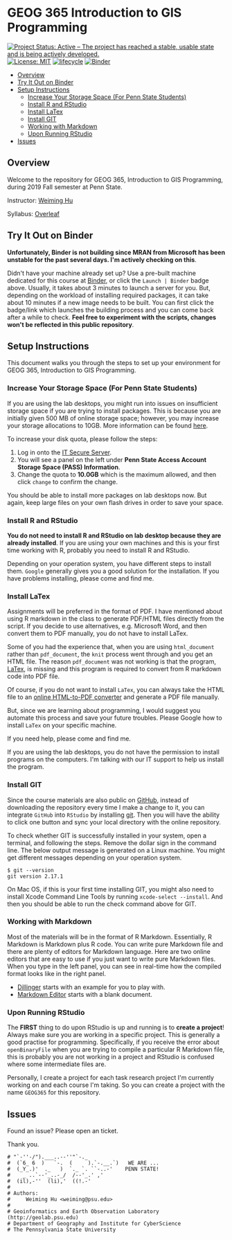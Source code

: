 # GEOG 365 Introduction to GIS Programming

[![Project Status: Active – The project has reached a stable, usable state and is being actively developed.](https://www.repostatus.org/badges/latest/active.svg)](https://www.repostatus.org/#active)
[![License: MIT](https://img.shields.io/badge/License-MIT-yellow.svg)](https://opensource.org/licenses/MIT)
[![lifecycle](https://img.shields.io/badge/lifecycle-experimental-orange.svg)](https://www.tidyverse.org/lifecycle/#experimental)
[![Binder](https://mybinder.org/badge_logo.svg)](https://mybinder.org/v2/gh/Weiming-Hu/PSU-2019FALL-GEOG365-GISIntroR/master?urlpath=rstudio)

<!-- vim-markdown-toc GitLab -->

* [Overview](#overview)
* [Try It Out on Binder](#try-it-out-on-binder)
* [Setup Instructions](#setup-instructions)
    * [Increase Your Storage Space (For Penn State Students)](#increase-your-storage-space-for-penn-state-students)
    * [Install R and RStudio](#install-r-and-rstudio)
    * [Install LaTex](#install-latex)
    * [Install GIT](#install-git)
    * [Working with Markdown](#working-with-markdown)
    * [Upon Running RStudio](#upon-running-rstudio)
* [Issues](#issues)

<!-- vim-markdown-toc -->

## Overview

Welcome to the repository for GEOG 365, Introduction to GIS Programming, during 2019 Fall semester at Penn State.

Instructor: [Weiming Hu](https://weiming-hu.github.io/)

Syllabus: [Overleaf](http://bit.ly/geog365)

## Try It Out on Binder

**Unfortunately, Binder is not building since MRAN from Microsoft has been unstable for the past several days. I'm actively checking on this**.

Didn't have your machine already set up? Use a pre-built machine dedicated for this course at [Binder](https://mybinder.org/v2/gh/Weiming-Hu/PSU-2019FALL-GEOG365-GISIntroR/master), or click the `Launch | Binder` badge above. Usually, it takes about 3 minutes to launch a server for you. But, depending on the workload of installing required packages, it can take about 10 minutes if a new image needs to be built. You can first click the badge/link which launches the building process and you can come back after a while to check. **Feel free to experiment with the scripts, changes won't be reflected in this public repository**.  

## Setup Instructions

This document walks you through the steps to set up your environment for GEOG 365, Introduction to GIS Programming.

### Increase Your Storage Space (For Penn State Students)

If you are using the lab desktops, you might run into issues on insufficient storage space if you are trying to install packages. This is because you are initially given 500 MB of online storage space; however, you may increase your storage allocations to 10GB. More information can be found [here](https://sites.comm.psu.edu/itsupport/pass-space-u-drive/).

To increase your disk quota, please follow the steps:

1. Log in onto the [IT Secure Server](https://sites.comm.psu.edu/itsupport/pass-space-u-drive/).
2. You will see a panel on the left under **Penn State Access Account Storage Space (PASS) Information**.
3. Change the quota to **10.0GB** which is the maximum allowed, and then click `change` to confirm the change.

You should be able to install more packages on lab desktops now. But again, keep large files on your own flash drives in order to save your space.

### Install R and RStudio

**You do not need to install R and RStudio on lab desktop because they are already installed**. If you are using your own machines and this is your first time working with R, probably you need to install R and RStudio.

Depending on your operation system, you have different steps to install them. `Google` generally gives you a good solution for the installation. If you have problems installing, please come and find me.

### Install LaTex

Assignments will be preferred in the format of PDF. I have mentioned about using R markdown in the class to generate PDF/HTML files directly from the script. If you decide to use alternatives, e.g. Microsoft Word, and then convert them to PDF manually, you do not have to install LaTex.

Some of you had the experience that, when you are using `html_document` rather than `pdf_document`, the `knit` process went through and you get an HTML file. The reason `pdf_document` was not working is that the program, [LaTex](https://www.latex-project.org/), is missing and this program is required to convert from R markdown code into PDF file.

Of course, if you do not want to install `LaTex`, you can always take the HTML file to an [online HTML-to-PDF converter](https://html2pdf.com/) and generate a PDF file manually.

But, since we are learning about programming, I would suggest you automate this process and save your future troubles. Please Google how to install `LaTex` on your specific machine.

If you need help, please come and find me.

If you are using the lab desktops, you do not have the permission to install programs on the computers. I'm talking with our IT support to help us install the program.

### Install GIT

Since the course materials are also public on [GitHub](https://github.com/Weiming-Hu/PSU-2019FALL-GEOG365-GISIntroR), instead of downloading the repository every time I make a change to it, you can integrate `GitHub` into `RStudio` by installing [git](https://git-scm.com/). Then you will have the ability to click one button and sync your local directory with the online repository.

To check whether GIT is successfully installed in your system, open a terminal, and following the steps. Remove the dollar sign in the command line. The below output message is generated on a Linux machine. You might get different messages depending on your operation system.

```
$ git --version
git version 2.17.1
```

On Mac OS, if this is your first time installing GIT, you might also need to install Xcode Command Line Tools by running `xcode-select --install`. And then you should be able to run the check command above for GIT.

### Working with Markdown

Most of the materials will be in the format of R Markdown. Essentially, R Markdown is Markdown plus R code. You can write pure Markdown file and there are plenty of editors for Markdown language. Here are two online editors that are easy to use if you just want to write pure Markdown files. When you type in the left panel, you can see in real-time how the compiled format looks like in the right panel.

- [Dillinger](https://dillinger.io/) starts with an example for you to play with.
- [Markdown Editor](https://jbt.github.io/markdown-editor/) starts with a blank document.

### Upon Running RStudio

The **FIRST** thing to do upon RStudio is up and running is to **create a project**! Always make sure you are working in a specific project. This is generally a good practise for programming. Specifically, if you receive the error about `openBinaryFile` when you are trying to compile a particular R Markdown file, this is probably you are not working in a project and RStudio is confused where some intermediate files are.

Personally, I create a project for each task research project I'm currently working on and each course I'm taking. So you can create a project with the name `GEOG365` for this repository.

## Issues

Found an issue? Please open an ticket.

Thank you.

```
# "`-''-/").___..--''"`-._
#  (`6_ 6  )   `-.  (     ).`-.__.`)   WE ARE ...
#  (_Y_.)'  ._   )  `._ `. ``-..-'    PENN STATE!
#    _ ..`--'_..-_/  /--'_.' ,'
#  (il),-''  (li),'  ((!.-'
# 
# Authors: 
#     Weiming Hu <weiming@psu.edu>
#
# Geoinformatics and Earth Observation Laboratory (http://geolab.psu.edu)
# Department of Geography and Institute for CyberScience
# The Pennsylvania State University
```
